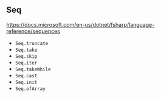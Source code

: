 ## Seq

<https://docs.microsoft.com/en-us/dotnet/fsharp/language-reference/sequences>

* `Seq.truncate`
* `Seq.take`
* `Seq.skip`
* `Seq.iter`
* `Seq.takeWhile`
* `Seq.cast`
* `Seq.init`
* `Seq.ofArray`